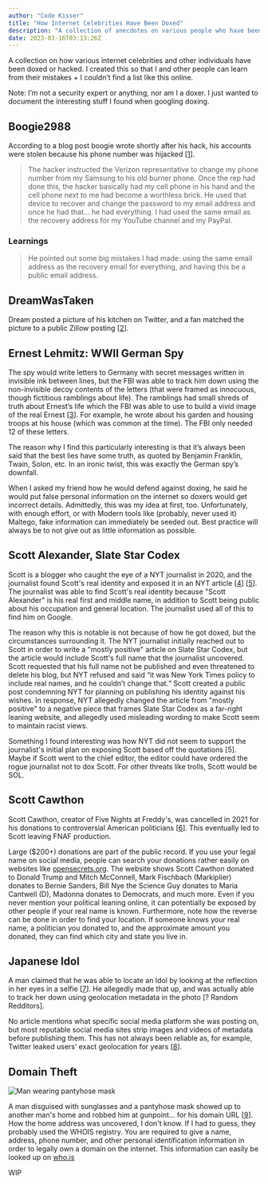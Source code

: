 ```yaml
---
author: "Code Kisser"
title: "How Internet Celebrities Have Been Doxed"
description: "A collection of anecdotes on various people who have been doxed and how exactly they got doxed."
date: 2023-03-16T03:13:26Z
---
```


A collection on how various internet celebrities and other individuals have been
doxed or hacked.  <!--more--> I created this so that I and other people can
learn from their mistakes + I couldn’t find a list like this online.

Note: I’m not a security expert or anything, nor am I a doxer. I just wanted to
document the interesting stuff I found when googling doxing.

## Boogie2988

According to a blog post boogie wrote shortly after his hack, his accounts were
stolen because his phone number was hijacked
[[1](https://medium.com/internet-creators-guild/getting-hacked-as-an-internet-creator-982d03637e86)].

> The hacker instructed the Verizon representative to change my phone number
from my Samsung to his old burner phone. Once the rep had done this, the hacker
basically had my cell phone in his hand and the cell phone next to me had become
a worthless brick. He used that device to recover and change the password to my
email address and once he had that… he had everything. I had used the same email
as the recovery address for my YouTube channel and my PayPal.

### Learnings

> He pointed out some big mistakes I had made: using the same email address as
the recovery email for everything, and having this be a public email address.

## DreamWasTaken

Dream posted a picture of his kitchen on Twitter, and a fan matched the picture
to a public Zillow posting
[[2](https://screenrant.com/minecraft-dream-doxxed-face-reveal-speedrun-cheat-controversy/)].

## Ernest Lehmitz: WWII German Spy

The spy would write letters to Germany with secret messages written in invisible
ink between lines, but the FBI was able to track him down using the
non-invisible decoy contents of the letters (that were framed as innocuous,
though fictitious ramblings about life). The ramblings had small shreds of truth
about Ernest’s life which the FBI was able to use to build a vivid image of the
real Ernest
[[3](https://www.silive.com/news/2018/07/staten_island_wwii_espionage_c.html)].
For example, he wrote about his garden and housing troops at his house (which
was common at the time). The FBI only needed 12 of these letters.

The reason why I find this particularly interesting is that it’s always been
said that the best lies have some truth, as quoted by Benjamin Franklin, Twain,
Solon, etc. In an ironic twist, this was exactly the German spy’s downfall.

When I asked my friend how he would defend against doxing, he said he would put
false personal information on the internet so doxers would get incorrect
details. Admittedly, this was my idea at first, too. Unfortunately, with enough
effort, or with Modern tools like (probably, never used it) Maltego, fake
information can immediately be seeded out. Best practice will always be to not
give out as little information as possible.

## Scott Alexander, Slate Star Codex

Scott is a blogger who caught the eye of a NYT journalist in 2020, and the
journalist found Scott's real identity and exposed it in an NYT article
[[4](https://slatestarcodex.com/2020/06/22/nyt-is-threatening-my-safety-by-revealing-my-real-name-so-i-am-deleting-the-blog/)]
[[5](https://www.nationalreview.com/news/what-a-nyt-reporters-doxxing-threat-says-about-the-papers-standards/)].
The journalist was able to find Scott's real identity because "Scott Alexander"
is his real first and middle name, in addition to Scott being public about his
occupation and general location. The journalist used all of this to find him on
Google.

The reason why this is notable is not because of how he got doxed, but the
circumstances surrounding it. The NYT journalist initially reached out to Scott
in order to write a "mostly positive" article on Slate Star Codex, but the
article would include Scott's full name that the journalist uncovered. Scott
requested that his full name not be published and even threatened to delete his
blog, but NYT refused and said “it was New York Times policy to include real
names, and he couldn’t change that.“ Scott created a public post condemning NYT
for planning on publishing his identity against his wishes. In response, NYT
allegedly changed the article from "mostly positive" to a negative piece that
frames Slate Star Codex as a far-right leaning website, and allegedly used
misleading wording to make Scott seem to maintain racist views.

Something I found interesting was how NYT did not seem to support the
journalist's initial plan on exposing Scott based off the quotations [5]. Maybe
if Scott went to the chief editor, the editor could have ordered the rogue
journalist not to dox Scott. For other threats like trolls, Scott would be SOL.

## Scott Cawthon

Scott Cawthon, creator of Five Nights at Freddy's, was cancelled in 2021 for his
donations to controversial American politicians
[[6](https://www.forbes.com/sites/erikkain/2021/06/18/five-nights-at-freddys-controversy-scott-cawthon-republican-donald-trump-lgbtq-backlash/?sh=10a1d1aa6f8a)].
This eventually led to Scott leaving FNAF production.

Large ($200+) donations are part of the public record. If you use your legal
name on social media, people can search your donations rather easily on websites
like [opensecrets.org](https://www.opensecrets.org/donor-lookup). The website
shows Scott Cawthon donated to Donald Trump and Mitch McConnell, Mark Fischbach
(Markiplier) donates to Bernie Sanders, Bill Nye the Science Guy donates to
Maria Cantwell (D), Madonna donates to Democrats, and much more.  Even if you
never mention your political leaning online, it can potentially be exposed by
other people if your real name is known. Furthermore, note how the reverse can
be done in order to find your location. If someone knows your real name, a
politician you donated to, and the approximate amount you donated, they can find
which city and state you live in.

## Japanese Idol

A man claimed that he was able to locate an Idol by looking at the reflection in
her eyes in a selfie [[7](https://www.bbc.com/news/world-asia-50000234)]. He
allegedly made that up, and was actually able to track her down using
geolocation metadata in the photo [? Random Redditors].

No article mentions what specific social media platform she was posting on, but
most reputable social media sites strip images and videos of metadata before
publishing them. This has not always been reliable as, for example, Twitter
leaked users’ exact geolocation for years
[[8](https://www.wired.com/story/twitter-location-data-gps-privacy/)].

## Domain Theft

![Man wearing pantyhose
mask](https://media.istockphoto.com/id/469958369/photo/dangerous-man.jpg?s=612x612&w=0&k=20&c=4wsAfucv2ssPpJUPtj_rw6SMJAQKC5Y0zU_MBCGliNw=)

A man disguised with sunglasses and a pantyhose mask showed up to another man's
home and robbed him at gunpoint... for his domain URL
[[9](https://www.theverge.com/2019/12/9/21003858/instagram-polo-rossi-lorathio-adams-ii-sentenced-14-years-domain-name-state-snaps)].
How the home address was uncovered, I don't know. If I had to guess, they
probably used the WHOIS registry. You are required to give a name, address,
phone number, and other personal identification information in order to legally
own a domain on the internet. This information can easily be looked up on
[who.is](https://who.is/)

WIP

